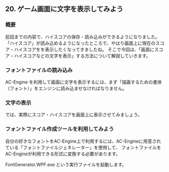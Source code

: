 ﻿## 20. ゲーム画面に文字を表示してみよう

### 概要

前回までの内容で、ハイスコアの保存・読み込みができるようになりました。
「ハイスコア」が読み込めるようになったところで、やはり画面上に現在のスコア・ハイスコアをを表示したくなってきましたね。
そこで今回は、「画面にスコア・ハイスコアなどの文字を表示」する方法について解説していきます。

### フォントファイルの読み込み

AC-Engine を利用して画面に文字を表示するには、まず「描画するための書体（フォント）」をエンジンに読み込ませなければなりません。



### 文字の表示

では、実際にスコア・ハイスコアを画面上に表示させてみましょう。

### フォントファイル作成ツールを利用してみよう

自分の好きなフォントをAC-Engine上で利用するには、AC-Engineに用意されている「フォントファイルジェネレーター」を使用して、
フォントファイルをAC-Engineが利用できる形式に変換する必要があります。

FontGenerator.WPF.exe という実行ファイルを起動します。